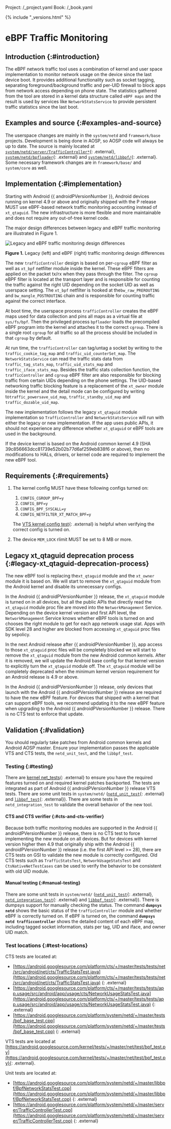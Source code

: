 Project: /_project.yaml
Book: /_book.yaml

<!--
    Copyright 2018 The Android Open Source Project
    Licensed under the Apache License, Version 2.0 (the "License");
    you may not use this file except in compliance with the License.
    You may obtain a copy of the License at
    http://www.apache.org/licenses/LICENSE-2.0
    Unless required by applicable law or agreed to in writing, software
    distributed under the License is distributed on an "AS IS" BASIS,
    WITHOUT WARRANTIES OR CONDITIONS OF ANY KIND, either express or implied.
    See the License for the specific language governing permissions and
    limitations under the License.
-->

{% include "_versions.html" %}

# eBPF Traffic Monitoring

## Introduction {:#introduction}

The eBPF network traffic tool uses a combination of kernel and user space
implementation to monitor network usage on the device since the last device
boot. It provides additional functionality such as socket tagging, separating
foreground/background traffic and per-UID firewall to block apps from network
access depending on phone state. The statistics gathered from the tool are
stored in a kernel data structure called `eBPF maps` and the result is used by
services like `NetworkStatsService` to provide persistent traffic statistics
since the last boot.

## Examples and source {:#examples-and-source}

The userspace changes are mainly in the `system/netd` and `framework/base`
projects. Development is being done in AOSP, so AOSP code will always be up to
date. The source is mainly located at
[`system/netd/server/TrafficController*`](https://android.googlesource.com/platform/system/netd/+/master/server/TrafficController.cpp){: .external},
[`system/netd/bpfloader`](https://android.googlesource.com/platform/system/netd/+/master/bpfloader/){: .external}
and
[`system/netd/libbpf/`](https://android.googlesource.com/platform/system/netd/+/master/libbpf/){: .external}.
Some necessary framework changes are in `framework/base/` and `system/core` as
well.

## Implementation {:#implementation}

Starting with Android {{ androidPVersionNumber }}, Android devices running on
kernel 4.9 or above and originally shipped with the P release MUST use
eBPF-based network traffic monitoring accounting instead of `xt_qtaguid`. The
new infrastructure is more flexible and more maintainable and does not require
any out-of-tree kernel code.

The major design differences between legacy and eBPF traffic monitoring are
illustrated in Figure 1.

![Legacy and eBPF traffic monitoring design differences](/devices/images/ebpf-net-monitor.png)

**Figure 1.** Legacy (left) and eBPF (right) traffic monitoring design
differences

The new `trafficController` design is based on per-`cgroup` eBPF filter as well
as `xt_bpf` netfilter module inside the kernel. These eBPF filters are applied
on the packet tx/rx when they pass through the filter. The `cgroup` eBPF filter
is located at the transport layer and is responsible for counting the traffic
against the right UID depending on the socket UID as well as userspace setting.
The `xt_bpf` netfilter is hooked at the`bw_raw_PREROUTING` and
`bw_mangle_POSTROUTING` chain and is responsible for counting traffic against
the correct interface.

At boot time, the userspace process `trafficController` creates the eBPF maps
used for data collection and pins all maps as a virtual file at `sys/fs/bpf`.
Then the privileged process `bpfloader` loads the precompiled eBPF program into
the kernel and attaches it to the correct `cgroup`. There is a single root
`cgroup` for all traffic so all the process should be included in that `cgroup`
by default.

At run time, the `trafficController` can tag/untag a socket by writing to the
`traffic_cookie_tag_map` and `traffic_uid_counterSet_map`. The
`NetworkStatsService` can read the traffic stats data from
`traffic_tag_stats_map`, `traffic_uid_stats_map` and `traffic_iface_stats_map`.
Besides the traffic stats collection function, the `trafficController` and
`cgroup` eBPF filter are also responsible for blocking traffic from certain UIDs
depending on the phone settings. The UID-based networking traffic blocking
feature is a replacement of the `xt_owner` module inside the kernel and the
detail mode can be configured by writing to`traffic_powersave_uid_map`,
`traffic_standby_uid_map` and `traffic_dozable_uid_map`.

The new implementation follows the legacy `xt_qtaguid` module implementation so
`TrafficController` and `NetworkStatsService` will run with either the legacy or
new implementation. If the app uses public APIs, it should not experience any
difference whether `xt_qtaguid` or eBPF tools are used in the background.

If the device kernel is based on the Android common kernel 4.9 (SHA
39c856663dcc81739e52b02b77d6af259eb838f6 or above), then no modifications to
HALs, drivers, or kernel code are required to implement the new eBPF tool.

## Requirements {:#requirements}

1.  The kernel config MUST have these following configs turned on:

    1.  `CONFIG_CGROUP_BPF=y`
    1.  `CONFIG_BPF=y`
    1.  `CONFIG_BPF_SYSCALL=y`
    1.  `CONFIG_NETFILTER_XT_MATCH_BPF=y`

    The
    [VTS kernel config test](https://android.googlesource.com/platform/test/vts-testcase/kernel/+/master/config/VtsKernelConfigTest.py){: .external}
    is helpful when verifying the correct config is turned on.

1.  The device `MEM_LOCK` rlimit MUST be set to 8 MB or more.

## Legacy xt_qtaguid deprecation process {:#legacy-xt_qtaguid-deprecation-process}

The new eBPF tool is replacing the`xt_qtaguid` module and the `xt_owner` module
it is based on. We will start to remove the `xt_qtaguid` module from the Android
kernel and disable its unnecessary configs.

In the Android {{ androidPVersionNumber }} release, the `xt_qtaguid` module is
turned on in all devices, but all the public APIs that directly read the
`xt_qtaguid` module proc file are moved into the `NetworkManagement` Service.
Depending on the device kernel version and first API level, the
`NetworkManagement` Service knows whether eBPF tools is turned on and chooses
the right module to get for each app network usage stat. Apps with SDK level 28
and higher are blocked from accessing `xt_qtaguid` proc files by sepolicy.

In the next Android release after {{ androidPVersionNumber }}, app access to
those `xt_qtaguid` proc files will be completely blocked we will start to remove
the `xt_qtaguid` module from the new Android common kernels. After it is
removed, we will update the Android base config for that kernel version to
explicitly turn the `xt_qtaguid` module off. The `xt_qtaguid` module will be
completely deprecated when the minimum kernel version requirement for an Android
release is 4.9 or above.

In the Android {{ androidPVersionNumber }} release, only devices that launch
with the Android {{ androidPVersionNumber }} release are required to have the
new eBPF feature. For devices that shipped with a kernel that can support eBPF
tools, we recommend updating it to the new eBPF feature when upgrading to the
Android {{ androidPVersionNumber }} release. There is no CTS test to enforce
that update.

## Validation {:#validation}

You should regularly take patches from Android common kernels and Android AOSP
master. Ensure your implementation passes the applicable VTS and CTS tests, the
`netd_unit_test`, and the `libbpf_test`.

### Testing {:#testing}

There are
[kernel net_tests](https://android.googlesource.com/kernel/tests/+/master/net/test/bpf_test.py){: .external}
to ensure you have the required features turned on and required kernel patches
backported. The tests are integrated as part of Android {{ androidPVersionNumber }}
release VTS tests. There are some unit tests in `system/netd/`
([`netd_unit_test`](https://android.googlesource.com/platform/system/netd/+/master/server/TrafficControllerTest.cpp){: .external}
and
[`libbpf_test`](https://android.googlesource.com/platform/system/netd/+/master/libbpf/BpfNetworkStatsTest.cpp){: .external}).
There are some tests in `netd_integration_test` to validate the overall behavior
of the new tool.

#### CTS and CTS verifier {:#cts-and-cts-verifier}

Because both traffic monitoring modules are supported in the Android
{{ androidPVersionNumber }} release, there is no CTS test to force implementing the
new module on all devices. But for devices with kernel version higher then 4.9
that originally ship with the Android {{ androidPVersionNumber }} release (i.e.
the first API level >= 28), there are CTS tests on GSI to validate the new
module is correctly configured. Old CTS tests such as `TrafficStatsTest`,
`NetworkUsageStatsTest` and `CtsNativeNetTestCases` can be used to verify the
behavior to be consistent with old UID module.

#### Manual testing {:#manual-testing}

There are some unit tests in `system/netd/`
([`netd_unit_test`](https://android.googlesource.com/platform/system/netd/+/master/server/TrafficControllerTest.cpp){: .external},
[`netd_integration_test`](https://android.googlesource.com/platform/system/netd/+/master/tests/bpf_base_test.cpp){: .external}
and
[`libbpf_test`](https://android.googlesource.com/platform/system/netd/+/master/libbpf/BpfNetworkStatsTest.cpp){: .external}).
There is dumpsys support for manually checking the status. The command
**`dumpsys netd`** shows the basic status of the `trafficController` module and
whether eBPF is correctly turned on. If eBPF is turned on, the command
**`dumpsys netd trafficcontroller`** shows the detailed content of each eBPF
map, including tagged socket information, stats per tag, UID and iface, and
owner UID match.

### Test locations {:#test-locations}

CTS tests are located at:

*   [https://android.googlesource.com/platform/cts/+/master/tests/tests/net/src/android/net/cts/TrafficStatsTest.java](https://android.googlesource.com/platform/cts/+/master/tests/tests/net/src/android/net/cts/TrafficStatsTest.java)
    {: .external}
*   [https://android.googlesource.com/platform/cts/+/master/tests/tests/app.usage/src/android/app/usage/cts/NetworkUsageStatsTest.java](https://android.googlesource.com/platform/cts/+/master/tests/tests/app.usage/src/android/app/usage/cts/NetworkUsageStatsTest.java)
    {: .external}
*   [https://android.googlesource.com/platform/system/netd/+/master/tests/bpf_base_test.cpp](https://android.googlesource.com/platform/system/netd/+/master/tests/bpf_base_test.cpp)
    {: .external}

VTS tests are located at
[https://android.googlesource.com/kernel/tests/+/master/net/test/bpf_test.py](https://android.googlesource.com/kernel/tests/+/master/net/test/bpf_test.py){: .external}.

Unit tests are located at:

*   [https://android.googlesource.com/platform/system/netd/+/master/libbpf/BpfNetworkStatsTest.cpp](https://android.googlesource.com/platform/system/netd/+/master/libbpf/BpfNetworkStatsTest.cpp)
    {: .external}
*   [https://android.googlesource.com/platform/system/netd/+/master/server/TrafficControllerTest.cpp](https://android.googlesource.com/platform/system/netd/+/master/server/TrafficControllerTest.cpp)
    {: .external}
